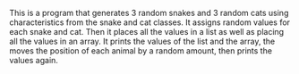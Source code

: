 This is a program that generates 3 random snakes and 3 random cats using characteristics from the snake and cat classes. It assigns random values for each snake and cat. Then it places all the values in a list as well as
placing all the values in an array. It prints the values of the list and the array, the moves the position of each animal by a random amount, then prints the values again.
